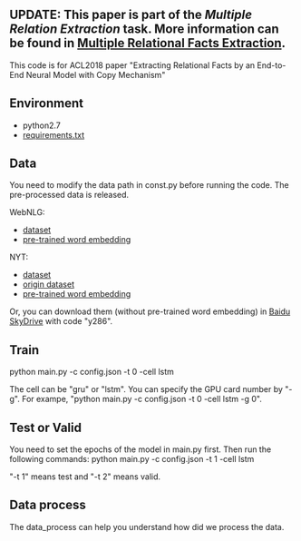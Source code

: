 ## UPDATE: This paper is part of the *Multiple Relation Extraction* task. More information can be found in [Multiple Relational Facts Extraction](https://github.com/xiangrongzeng/multi_re).


This code is for ACL2018 paper "Extracting Relational Facts by an End-to-End Neural Model with Copy Mechanism"
## Environment
 - python2.7
 - [requirements.txt](https://github.com/xiangrongzeng/copy_re/blob/master/requirements.txt)

## Data

You need to modify the data path in const.py before running the code.
The pre-processed data is released.

WebNLG:

 - [dataset](https://drive.google.com/open?id=1zISxYa-8ROe2Zv8iRc82jY9QsQrfY1Vj)
 - [pre-trained word embedding](https://drive.google.com/open?id=1LOT2-JxjjglCFyxv-JQAJlJvEmleSXZl)

NYT:

 - [dataset](https://drive.google.com/open?id=10f24s9gM7NdyO3z5OqQxJgYud4NnCJg3)
 - [origin dataset](https://drive.google.com/open?id=1kAVwR051gjfKn3p6oKc7CzNT9g2Cjy6N)
 - [pre-trained word embedding](https://drive.google.com/open?id=1yVjN-0lZid6YJmsX5g8x_YKiCfnRy8IL)
 
Or, you can download them (without pre-trained word embedding) in [Baidu SkyDrive](https://pan.baidu.com/s/1BcbFmCvHGNfaiQDyDma-JA) with code "y286".

## Train

 python main.py -c config.json -t 0 -cell lstm

The cell can be "gru" or "lstm".
You can specify the GPU card number by "-g". For exampe, "python main.py -c config.json -t 0 -cell lstm -g 0".

## Test or Valid

You need to set the epochs of the model in main.py first. Then run the following commands:
 python main.py -c config.json -t 1 -cell lstm

"-t 1" means test and "-t 2" means valid.

## Data process

The data_process can help you understand how did we process the data.

